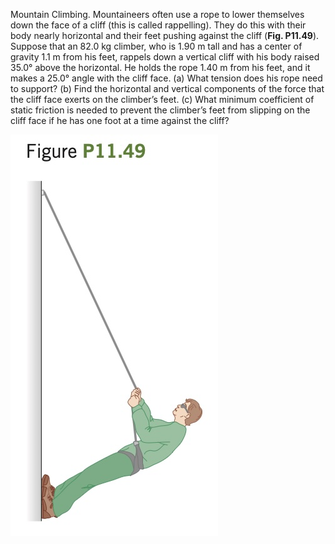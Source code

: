Mountain Climbing. Mountaineers
often use a rope to lower themselves
down the face of a cliff (this is called rappelling). They do this with their body nearly horizontal and their feet pushing against the cliff
(**Fig. P11.49**). Suppose that an 82.0 kg climber,
who is 1.90 m tall and has a center of gravity
1.1 m from his feet, rappels down a vertical
cliff with his body raised 35.0° above the horizontal. He holds the rope 1.40 m from his feet,
and it makes a 25.0° angle with the cliff face.
(a) What tension does his rope need to support?
(b) Find the horizontal and vertical components
of the force that the cliff face exerts on the
climber’s feet. (c) What minimum coefficient
of static friction is needed to prevent the climber’s feet from slipping on the cliff face if he has
one foot at a time against the cliff?

![](e11.49.jpg)